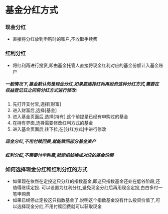 # 基金分红方式
### 现金分红
- 直接将分红放到申购时的账户,不收取手续费
### 红利分红
- 将红利再进行投资,即由基金托管人直接将现金红利对应的基金份额计入基金账户
#####  一般情况下,基金默认的是现金分红,如果要选择红利再投资这种分红方式,需要在权益登记日之间将分红方式进行修改:
1. 先打开支付宝,选择[财富]
2. 进入财富后,选择[基金]
3. 进入基金页面后,选择[持有],这个前提是已经有申购过的基金
4. 在持有界面,选择需要修改红利方式的基金
5. 进入基金页面后,往下拉,在[分红方式]中进行修改
##### 现金分红,不用付赎回费,就能赎回部分基金资产
##### 红利分红,不需要付申购费,就能把钱换成对应的基金份额
### 如何选择现金分红和红利分红的方式
- 如果现在依然在定投这只分红的指数基金,即这只指数基金还处在低谷阶段,还值得继续定投. 可以设置为红利分红,避免现金分红后再用现金定投,白白多付一笔申购费
- 如果已经停止定投这只指数基金了,说明这个指数基金没有什么投资价值了,可以选择现金分红,不用付赎回费就可以获取现金
